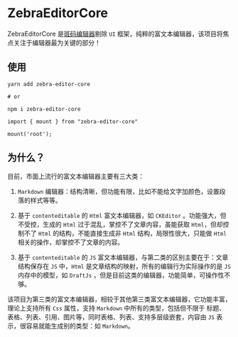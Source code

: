 # ZebraEditorCore

ZebraEditorCore 是[斑码编辑器](https://zebrastudio.tech)剔除 `UI` 框架，纯粹的富文本编辑器，该项目将焦点关注于编辑器最为关键的部分！

## 使用

```
yarn add zebra-editor-core

# or

npm i zebra-editor-core
```

```
import { mount } from "zebra-editor-core"

mount('root');
```

## 为什么？

目前，市面上流行的富文本编辑器主要有三大类：

1. `Markdown` 编辑器：结构清晰，但功能有限，比如不能给文字加颜色，设置段落的样式等等。

2. 基于 `contenteditable` 的 `Html` 富文本编辑器，如 `CKEditor` 。功能强大，但不受控，生成的 `Html` 过于混乱，掌控不了文章内容，虽能获取 `Html`，但却控制不了 `Html` 的结构，不能直接生成非 `Html` 结构，局限性很大，只能做 `Html` 相关的操作，却掌控不了文章的内容。

3. 基于 `contenteditable` 的 `JS` 富文本编辑器，与第二类的区别主要在于：文章结构保存在 `JS` 中，`Html` 是文章结构的映射，所有的编辑行为实际操作的是 `JS` 内存中的模型，如 `DraftJs` ，但是目前这类的编辑器，功能简单，可操作性不够。

该项目为第三类的富文本编辑器，相较于其他第三类富文本编辑器，它功能丰富，理论上支持所有 `Css` 属性，支持 `Markdown` 中所有的类型，包括但不限于 标题、表格、列表、引用、图片等，同时表格、列表、支持多层级嵌套，内容由 `JS` 表示，很容易就能生成别的类型：如 `Markdown`。
